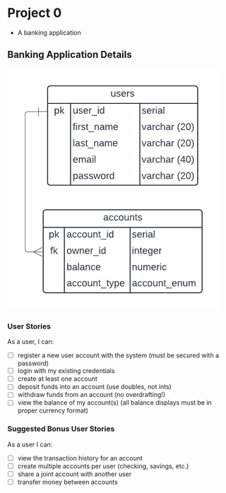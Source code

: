 # Project 0

-   A banking application

## Banking Application Details

![](src/main/resources/banking-erd.png)

### User Stories

As a user, I can:

-   [ ] register a new user account with the system (must be secured with a password)
-   [ ] login with my existing credentials
-   [ ] create at least one account
-   [ ] deposit funds into an account (use doubles, not ints)
-   [ ] withdraw funds from an account (no overdrafting!)
-   [ ] view the balance of my account(s) (all balance displays must be in proper currency format)

### Suggested Bonus User Stories

As a user I can:

-   [ ] view the transaction history for an account
-   [ ] create multiple accounts per user (checking, savings, etc.)
-   [ ] share a joint account with another user
-   [ ] transfer money between accounts
